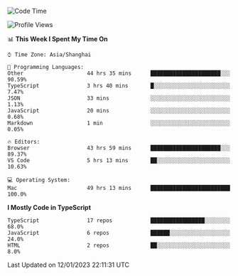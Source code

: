 <!--START_SECTION:waka-->
![Code Time](http://img.shields.io/badge/Code%20Time-3%2C652%20hrs%2039%20mins-blue)

![Profile Views](http://img.shields.io/badge/Profile%20Views-0-blue)

📊 **This Week I Spent My Time On** 

```text
⌚︎ Time Zone: Asia/Shanghai

💬 Programming Languages: 
Other                    44 hrs 35 mins      ██████████████████████░░░   90.59% 
TypeScript               3 hrs 40 mins       █░░░░░░░░░░░░░░░░░░░░░░░░   7.47% 
JSON                     33 mins             ░░░░░░░░░░░░░░░░░░░░░░░░░   1.13% 
JavaScript               20 mins             ░░░░░░░░░░░░░░░░░░░░░░░░░   0.68% 
Markdown                 1 min               ░░░░░░░░░░░░░░░░░░░░░░░░░   0.05%

🔥 Editors: 
Browser                  43 hrs 59 mins      ██████████████████████░░░   89.37% 
VS Code                  5 hrs 13 mins       ██░░░░░░░░░░░░░░░░░░░░░░░   10.63%

💻 Operating System: 
Mac                      49 hrs 13 mins      █████████████████████████   100.0%

```

**I Mostly Code in TypeScript** 

```text
TypeScript               17 repos            █████████████████░░░░░░░░   68.0% 
JavaScript               6 repos             ██████░░░░░░░░░░░░░░░░░░░   24.0% 
HTML                     2 repos             ██░░░░░░░░░░░░░░░░░░░░░░░   8.0%

```



 Last Updated on 12/01/2023 22:11:31 UTC
<!--END_SECTION:waka-->
